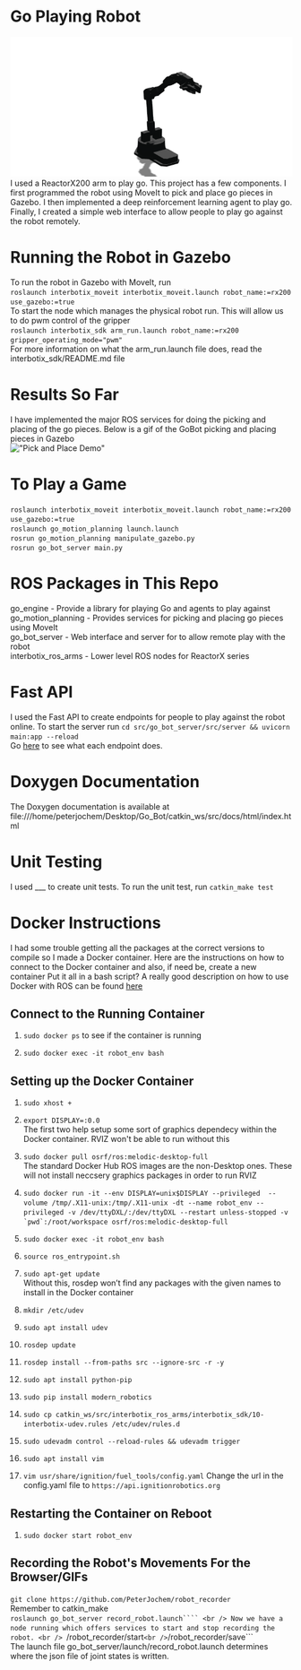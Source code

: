 # Go Playing Robot 
!["Go Bot"](media/go_bot5.gif) <br />
I used a ReactorX200 arm to play go. This project has a few components. I first programmed the robot using MoveIt to pick and place go pieces in Gazebo. I then implemented a deep reinforcement learning agent to play go. Finally, I created a simple web interface to allow people to play go against the robot remotely. 

# Running the Robot in Gazebo 
To run the robot in Gazebo with MoveIt, run <br />
```roslaunch interbotix_moveit interbotix_moveit.launch robot_name:=rx200 use_gazebo:=true``` <br />
To start the node which manages the physical robot run. This will allow us to do pwm control of the gripper <br />
```roslaunch interbotix_sdk arm_run.launch robot_name:=rx200 gripper_operating_mode="pwm"``` <br />
For more information on what the arm_run.launch file does, read the interbotix_sdk/README.md file

# Results So Far
I have implemented the major ROS services for doing the picking and placing of the go pieces. Below is a gif of the GoBot picking and placing pieces in Gazebo <br />
!["Pick and Place Demo"](media/pick_place_demo.gif)

# To Play a Game
```roslaunch interbotix_moveit interbotix_moveit.launch robot_name:=rx200 use_gazebo:=true``` <br />
```roslaunch go_motion_planning launch.launch``` <br />
```rosrun go_motion_planning manipulate_gazebo.py``` <br />
```rosrun go_bot_server main.py``` <br />


# ROS Packages in This Repo
go_engine - Provide a library for playing Go and agents to play against
go_motion_planning - Provides services for picking and placing go pieces using MoveIt <br />
go_bot_server - Web interface and server for to allow remote play with the robot <br />
interbotix_ros_arms - Lower level ROS nodes for ReactorX series <br />

# Fast API
I used the Fast API to create endpoints for people to play against the robot online. To start the server run ```cd src/go_bot_server/src/server && uvicorn main:app --reload``` <br />
Go [here](http://localhost:8000/docs#/) to see what each endpoint does.

# Doxygen Documentation
The Doxygen documentation is available at file:///home/peterjochem/Desktop/Go_Bot/catkin_ws/src/docs/html/index.html

# Unit Testing
I used ___ to create unit tests. To run the unit test, run ```catkin_make test```

# Docker Instructions
I had some trouble getting all the packages at the correct versions to compile so I made a Docker container. Here are the instructions on how to connect to the Docker container and also, if need be, create a new container
Put it all in a bash script?
A really good description on how to use Docker with ROS can be found [here](https://docs.freedomrobotics.ai/docs/ros-development-in-docker-on-mac-and-windows) <br />

## Connect to the Running Container  
1) ```sudo docker ps``` to see if the container is running

2) ```sudo docker exec -it robot_env bash``` <br />

## Setting up the Docker Container 

1) ```sudo xhost +``` <br />
2) ```export DISPLAY=:0.0``` <br />
The first two help setup some sort of graphics dependecy within the Docker container. RVIZ won't be able to run without this

3) ```sudo docker pull osrf/ros:melodic-desktop-full``` <br />
The standard Docker Hub ROS images are the non-Desktop ones. These will not install neccsery graphics packages in order to run RVIZ

4) ```sudo docker run -it --env DISPLAY=unix$DISPLAY --privileged  --volume /tmp/.X11-unix:/tmp/.X11-unix -dt --name robot_env --privileged -v /dev/ttyDXL/:/dev/ttyDXL --restart unless-stopped -v `pwd`:/root/workspace osrf/ros:melodic-desktop-full``` <br />

5) ```sudo docker exec -it robot_env bash``` <br />

6) ```source ros_entrypoint.sh``` <br />

7) ```sudo apt-get update``` <br />
Without this, rosdep won’t find any packages with the given names to install in the Docker container

8) ```mkdir /etc/udev``` <br />

9) ```sudo apt install udev``` <br />

10) ```rosdep update``` <br />

11) ```rosdep install --from-paths src --ignore-src -r -y``` <br />

12) ```sudo apt install python-pip``` <br />

13) ```sudo pip install modern_robotics``` <br />

14) ```sudo cp catkin_ws/src/interbotix_ros_arms/interbotix_sdk/10-interbotix-udev.rules /etc/udev/rules.d``` <br />

15) ```sudo udevadm control --reload-rules && udevadm trigger``` <br />

16) ```sudo apt install vim``` <br />

17) ```vim usr/share/ignition/fuel_tools/config.yaml```
Change the url in the config.yaml file to ```https://api.ignitionrobotics.org```

## Restarting the Container on Reboot
1) ```sudo docker start robot_env```

## Recording the Robot's Movements For the Browser/GIFs
```git clone https://github.com/PeterJochem/robot_recorder``` <br />
Remember to catkin_make <br />
```roslaunch go_bot_server record_robot.launch```` <br />
Now we have a node running which offers services to start and stop recording the robot. <br />
```/robot_recorder/start``` <br />
```/robot_recorder/save``` <br />
The launch file go_bot_server/launch/record_robot.launch determines where the json file of joint states is written.
